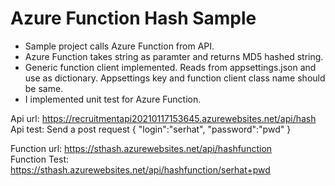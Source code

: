 # Azure Function Hash Sample
- Sample project calls Azure Function from API.
- Azure Function takes string as paramter and returns MD5 hashed string.
- Generic function client implemented. Reads from appsettings.json and use as dictionary. Appsettings key and function client class name should be same.
- I implemented unit test for Azure Function.

Api url: https://recruitmentapi20210117153645.azurewebsites.net/api/hash  
Api test: Send a post request { "login":"serhat", "password":"pwd" }

Function url: https://sthash.azurewebsites.net/api/hashfunction  
Function Test: https://sthash.azurewebsites.net/api/hashfunction/serhat+pwd
